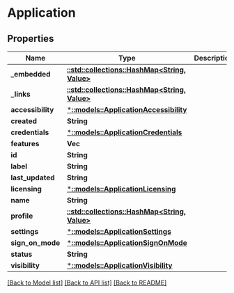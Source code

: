 # Application

## Properties
Name | Type | Description | Notes
------------ | ------------- | ------------- | -------------
**_embedded** | [**::std::collections::HashMap<String, Value>**](Value.md) |  | [optional] 
**_links** | [**::std::collections::HashMap<String, Value>**](Value.md) |  | [optional] 
**accessibility** | [***::models::ApplicationAccessibility**](ApplicationAccessibility.md) |  | [optional] 
**created** | **String** |  | [optional] 
**credentials** | [***::models::ApplicationCredentials**](ApplicationCredentials.md) |  | [optional] 
**features** | **Vec<String>** |  | [optional] 
**id** | **String** |  | [optional] 
**label** | **String** |  | [optional] 
**last_updated** | **String** |  | [optional] 
**licensing** | [***::models::ApplicationLicensing**](ApplicationLicensing.md) |  | [optional] 
**name** | **String** |  | [optional] 
**profile** | [**::std::collections::HashMap<String, Value>**](Value.md) |  | [optional] 
**settings** | [***::models::ApplicationSettings**](ApplicationSettings.md) |  | [optional] 
**sign_on_mode** | [***::models::ApplicationSignOnMode**](ApplicationSignOnMode.md) |  | [optional] 
**status** | **String** |  | [optional] 
**visibility** | [***::models::ApplicationVisibility**](ApplicationVisibility.md) |  | [optional] 

[[Back to Model list]](../README.md#documentation-for-models) [[Back to API list]](../README.md#documentation-for-api-endpoints) [[Back to README]](../README.md)


